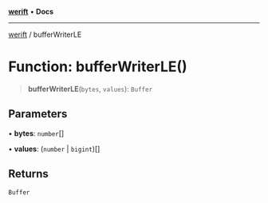 [**werift**](../README.md) • **Docs**

***

[werift](../globals.md) / bufferWriterLE

# Function: bufferWriterLE()

> **bufferWriterLE**(`bytes`, `values`): `Buffer`

## Parameters

• **bytes**: `number`[]

• **values**: (`number` \| `bigint`)[]

## Returns

`Buffer`
